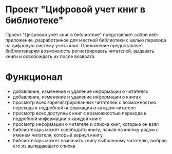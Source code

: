 # Проект "Цифровой учет книг в библиотеке"

Проект "Цифровой учет книг в библиотеке" представляет собой веб-приложение, разработанное для местной библиотеки с целью перехода на цифровую систему учета книг. Приложение предоставляет библиотекарям возможность регистрировать читателей, выдавать книги и освобождать их после возврата.

# Функционал

- добавление, изменение и удаление информации о читателях
- добавление, изменение и удаление информации о книгах
- просмотр всех зарегистрированных читателей с возможностью перехода к подробной информации о каждом читателе
- просмотр всех доступных книг с возможностью перехода к подробной информации о каждой книге
- просмотр информации о читателе и списка книг, которые он взял
- библиотекарь может освободить книгу, нажав на кнопку рядом с именем читателя, который вернул книгу
- библиотекарь может назначить книгу выбранному читателю, выбрав его из выпадающего списка
